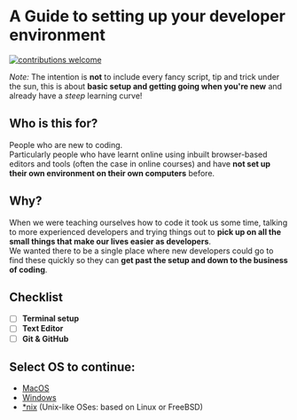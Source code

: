 # A Guide to setting up your developer environment

[![contributions welcome](https://img.shields.io/badge/contributions-welcome-brightgreen.svg?style=flat)](https://github.com/JaipurJS/dev-setup/issues)

_Note:_ The intention is **not** to include every fancy script, tip and trick under the sun, this is about **basic setup and getting going when you're new** and already have a _steep_ learning curve!

## Who is this for?
People who are new to coding.    
Particularly people who have learnt online using inbuilt browser-based editors and tools (often the case in online courses) and have **not set up their own environment on their own computers** before.

## Why?
When we were teaching ourselves how to code it took us some time, talking to more experienced developers and trying things out to **pick up on all the small things that make our lives easier as developers**.   
We wanted there to be a single place where new developers could go to find these quickly so they can **get past the setup and down to the business of coding**.


## Checklist

+ [ ] **Terminal setup**
+ [ ] **Text Editor**
+ [ ] **Git & GitHub**

## Select OS to continue:

* [MacOS](mac.md)
* [Windows](windows.md)
* [*nix](nix.md) (Unix-like OSes: based on Linux or FreeBSD)
